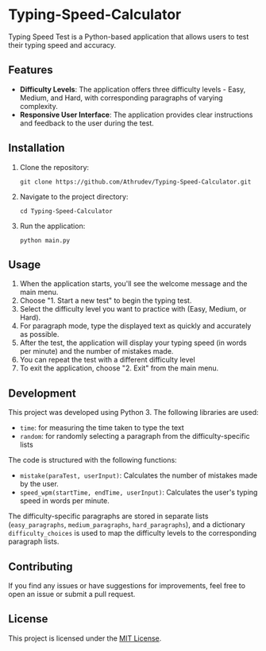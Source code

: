 # Typing-Speed-Calculator

Typing Speed Test is a Python-based application that allows users to test their typing speed and accuracy.

## Features

- **Difficulty Levels**: The application offers three difficulty levels - Easy, Medium, and Hard, with corresponding paragraphs of varying complexity.
- **Responsive User Interface**: The application provides clear instructions and feedback to the user during the test.

## Installation

1. Clone the repository:

   ```
   git clone https://github.com/Athrudev/Typing-Speed-Calculator.git
   ```

2. Navigate to the project directory:

   ```
   cd Typing-Speed-Calculator
   ```

3. Run the application:

   ```
   python main.py
   ```

## Usage

1. When the application starts, you'll see the welcome message and the main menu.
2. Choose "1. Start a new test" to begin the typing test.
3. Select the difficulty level you want to practice with (Easy, Medium, or Hard).
4. For paragraph mode, type the displayed text as quickly and accurately as possible. 
6. After the test, the application will display your typing speed (in words per minute) and the number of mistakes made.
7. You can repeat the test with a different difficulty level
8. To exit the application, choose "2. Exit" from the main menu.

## Development

This project was developed using Python 3. The following libraries are used:

- `time`: for measuring the time taken to type the text
- `random`: for randomly selecting a paragraph from the difficulty-specific lists

The code is structured with the following functions:

- `mistake(paraTest, userInput)`: Calculates the number of mistakes made by the user.
- `speed_wpm(startTime, endTime, userInput)`: Calculates the user's typing speed in words per minute.

The difficulty-specific paragraphs are stored in separate lists (`easy_paragraphs`, `medium_paragraphs`, `hard_paragraphs`), and a dictionary `difficulty_choices` is used to map the difficulty levels to the corresponding paragraph lists.

## Contributing

If you find any issues or have suggestions for improvements, feel free to open an issue or submit a pull request.

## License

This project is licensed under the [MIT License](LICENSE).
